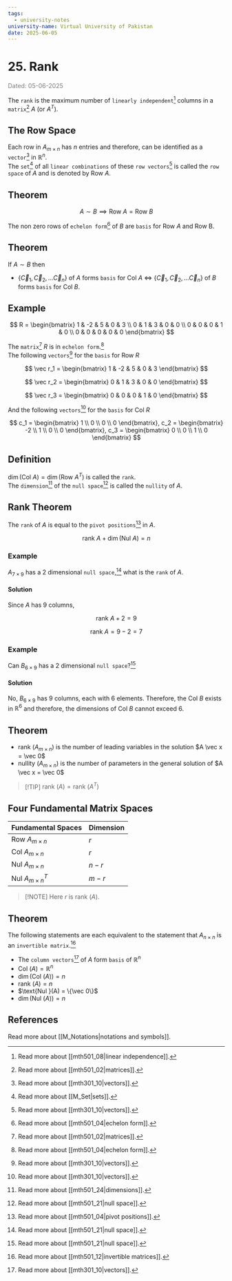```yaml
---
tags:
  - university-notes
university-name: Virtual University of Pakistan
date: 2025-06-05
---
```


# 25. Rank

<span style="color: gray;">Dated: 05-06-2025</span>

The `rank` is the maximum number of `linearly independent`[^1] columns in a `matrix`[^2] $A$ (or $A^T$).

## The Row Space

Each row in $A_{m \times n}$ has $n$ entries and therefore, can be identified as a `vector`[^3] in $\mathbb R^n$.  
The `set`[^4] of all `linear combinations` of these `row vectors`[^3] is called the `row space` of $A$ and is denoted by $\text{Row } A$.

## Theorem

$$A \sim B \implies \text{Row }A = \text{Row }B$$

The non zero rows of `echelon form`[^5] of $B$ are `basis` for $\text{Row } A$ and $\text{Row B}$.

## Theorem

If $A \sim B$ then 

- $\{\vec C_1, \vec C_2, \ldots \vec C_n\}$ of $A$ forms `basis` for $\text{Col }A$ $\iff$ $\{\vec C_1, \vec C_2, \ldots \vec C_n\}$ of $B$ forms `basis` for $\text{Col }B$.

## Example

$$
R = \begin{bmatrix}
	1 & -2 & 5 & 0 & 3 \\
	0 & 1 & 3 & 0 & 0 \\
	0 & 0 & 0 & 1 & 0 \\
	0 & 0 & 0 & 0 & 0
\end{bmatrix}
$$

The `matrix`[^2] $R$ is in `echelon form`.[^5]  
The following `vectors`[^3] for the `basis` for $\text{Row }R$

$$
\vec r_1 = \begin{bmatrix}
1 & -2 & 5 & 0 & 3
\end{bmatrix}
$$

$$
\vec r_2 = \begin{bmatrix}
0 & 1 & 3 & 0 & 0
\end{bmatrix}
$$

$$
\vec r_3 = \begin{bmatrix}
0 & 0 & 0 & 1 & 0
\end{bmatrix}
$$

And the following `vectors`[^3] for the `basis` for $\text{Col }R$

$$
c_1 = \begin{bmatrix}
1 \\
0 \\
0 \\
0
\end{bmatrix}, c_2 = \begin{bmatrix}
-2 \\
1 \\
0 \\
0
\end{bmatrix}, c_3 = \begin{bmatrix}
0 \\
0 \\
1 \\
0
\end{bmatrix}
$$

## Definition

$\dim(\text{Col }A) = \dim(\text{Row }A^T)$ is called the `rank`.  
The `dimension`[^6] of the `null space`[^7] is called the `nullity` of $A$.

## Rank Theorem

The `rank` of $A$ is equal to the `pivot positions`[^8] in $A$.

$$\text{rank }A + \dim(\text{Nul } A) = n$$

### Example

$A_{7 \times 9}$ has a 2 dimensional `null space`,[^7] what is the `rank` of $A$.

#### Solution

Since $A$ has $9$ columns,  

$$\text{rank } A + 2 = 9$$

$$\text{rank } A = 9 - 2 = 7$$

### Example

Can $B_{6 \times 9}$ has a 2 dimensional `null space`?[^7]

#### Solution

No, $B_{6 \times 9}$ has $9$ columns, each with $6$ elements. Therefore, the $\text{Col }B$ exists in $\mathbb R^6$ and therefore, the dimensions of $\text{Col } B$ cannot exceed $6$.

## Theorem

- $\text{rank }(A_{m \times n})$ is the number of leading variables in the solution $A \vec x = \vec 0$
- $\text{nullity }(A_{m \times n})$ is the number of parameters in the general solution of $A \vec x = \vec 0$

> [!TIP] $\text{rank }(A) = \text{rank }(A^T)$

## Four Fundamental Matrix Spaces

| Fundamental Spaces             | Dimension |
| ------------------------------ | --------- |
| $\text{Row } A_{m \times n}$   | $r$       |
| $\text{Col } A_{m \times n}$   | $r$       |
| $\text{Nul } A_{m \times n}$   | $n - r$   |
| $\text{Nul } A^T_{m \times n}$ | $m - r$   |

> [!NOTE] Here $r$ is $\text{rank }(A)$.

## Theorem

The following statements are each equivalent to the statement that $A_{n \times n}$ is an `invertible matrix`.[^9]

- The `column vectors`[^3] of $A$ form `basis` of $\mathbb R^n$
- $\text{Col }(A) = \mathbb R^n$
- $\dim(\text{Col }(A)) = n$
- $\text{rank }(A) = n$
- $\text{Nul }(A) = \{\vec 0\}$
- $\dim(\text{Nul }(A)) = n$

## References

Read more about [[M_Notations|notations and symbols]].

[^1]: Read more about [[mth501_08|linear independence]].
[^2]: Read more about [[mth501_02|matrices]].
[^3]: Read more about [[mth301_10|vectors]].
[^4]: Read more about [[M_Set|sets]].
[^5]: Read more about [[mth501_04|echelon form]].
[^6]: Read more about [[mth501_24|dimensions]].
[^7]: Read more about [[mth501_21|null space]].
[^8]: Read more about [[mth501_04|pivot positions]].
[^9]: Read more about [[mth501_12|invertible matrices]].